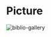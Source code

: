 # Picture
![biblio-gallery](https://user-images.githubusercontent.com/85502754/121263759-1cd6a780-c884-11eb-8e94-f7258acc4981.jpeg)
